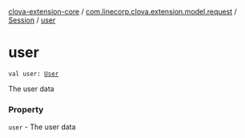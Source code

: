 [clova-extension-core](../../index.md) / [com.linecorp.clova.extension.model.request](../index.md) / [Session](index.md) / [user](./user.md)

# user

`val user: `[`User`](../../com.linecorp.clova.extension.model.core/-user/index.md)

The user data

### Property

`user` - The user data